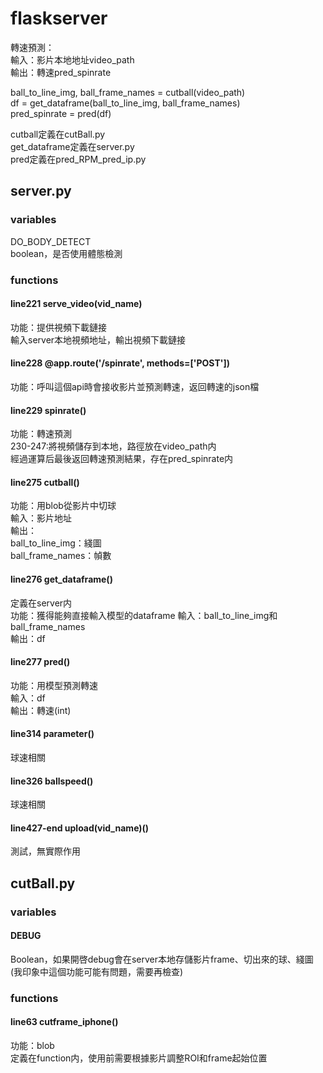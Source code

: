 # flaskserver
轉速預測：  
輸入：影片本地地址video_path  
輸出：轉速pred_spinrate  

ball_to_line_img, ball_frame_names = cutball(video_path)  
df = get_dataframe(ball_to_line_img, ball_frame_names)  
pred_spinrate = pred(df)  

cutball定義在cutBall.py  
get_dataframe定義在server.py  
pred定義在pred_RPM_pred_ip.py  
## server.py
### variables 
DO_BODY_DETECT  
boolean，是否使用體態檢測

### functions
#### line221  serve_video(vid_name)
功能：提供視頻下載鏈接  
輸入server本地視頻地址，輸出視頻下載鏈接

#### line228 @app.route('/spinrate', methods=['POST'])
功能：呼叫這個api時會接收影片並預測轉速，返回轉速的json檔
#### line229  spinrate()
功能：轉速預測  
230-247:將視頻儲存到本地，路徑放在video_path内  
經過運算后最後返回轉速預測結果，存在pred_spinrate内

#### line275  cutball()
功能：用blob從影片中切球  
輸入：影片地址  
輸出：  
ball_to_line_img：綫圖  
ball_frame_names：幀數

#### line276  get_dataframe()
定義在server内  
功能：獲得能夠直接輸入模型的dataframe
輸入：ball_to_line_img和ball_frame_names  
輸出：df

#### line277  pred()
功能：用模型預測轉速  
輸入：df  
輸出：轉速(int)

#### line314  parameter()
球速相關
#### line326  ballspeed()
球速相關
#### line427-end  upload(vid_name)()
測試，無實際作用

## cutBall.py
### variables  
#### DEBUG
Boolean，如果開啓debug會在server本地存儲影片frame、切出來的球、綫圖  
(我印象中這個功能可能有問題，需要再檢查)
### functions
#### line63 cutframe_iphone()
功能：blob  
定義在function内，使用前需要根據影片調整ROI和frame起始位置
